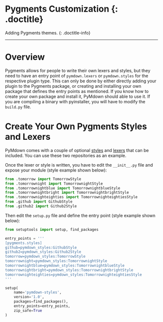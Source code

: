# Pygments Customization {: .doctitle}
Adding Pygments themes.
{: .doctitle-info}

---

# Overview
Pygments allows for people to write their own lexers and styles, but they need to have an entry point of `pymdown.lexers` or `pymdown.styles` for the respective plugin type.  This can only be done by either directly adding your plugin to the Pygments package, or creating and installing your own package that defines the entry points as mentioned.  If you know how to create your own package and install it, PyMdown should able to use it.  If you are compiling a binary with pyinstaller, you will have to modify the `build.py` file.

# Create Your Own Pygments Styles and Lexers
PyMdown comes with a couple of optional [styles](https://github.com/facelessuser/PyMdown/tree/master/pymdown-styles) and [lexers](https://github.com/facelessuser/PyMdown/tree/master/pymdown-lexers) that can be included.  You can use these two repositories as an example.

Once the lexer or style is written, you have to edit the `__init__.py` file and expose your module (style example shown below):

```python
from .tomorrow import TomorrowStyle
from .tomorrownight import TomorrownightStyle
from .tomorrownightblue import TomorrownightblueStyle
from .tomorrownightbright import TomorrownightbrightStyle
from .tomorrownighteighties import TomorrownighteightiesStyle
from .github import GithubStyle
from .github2 import Github2Style
```

Then edit the `setup.py` file and define the entry point (style example shown below):

```python
from setuptools import setup, find_packages

entry_points = '''
[pygments.styles]
github=pymdown_styles:GithubStyle
github2=pymdown_styles:Github2Style
tomorrow=pymdown_styles:TomorrowStyle
tomorrownight=pymdown_styles:TomorrownightStyle
tomorrownightblue=pymdown_styles:TomorrownightblueStyle
tomorrownightbright=pymdown_styles:TomorrownightbrightStyle
tomorrownighteighties=pymdown_styles:TomorrownighteightiesStyle
'''

setup(
    name='pymdown-styles',
    version='1.0',
    packages=find_packages(),
    entry_points=entry_points,
    zip_safe=True
)
```
